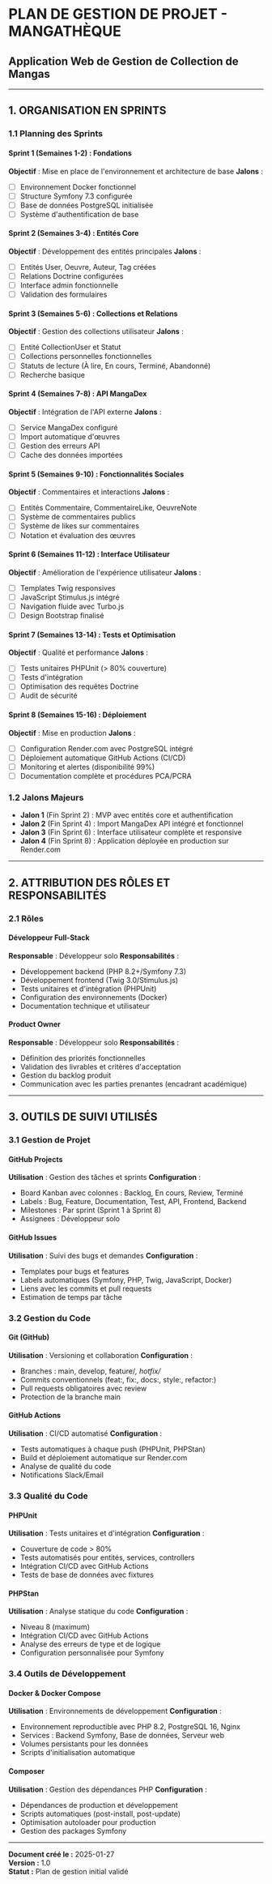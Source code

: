 # PLAN DE GESTION DE PROJET - MANGATHÈQUE
## Application Web de Gestion de Collection de Mangas

---

## 1. ORGANISATION EN SPRINTS

### 1.1 Planning des Sprints

#### **Sprint 1 (Semaines 1-2) : Fondations**
**Objectif** : Mise en place de l'environnement et architecture de base
**Jalons** :
- [ ] Environnement Docker fonctionnel
- [ ] Structure Symfony 7.3 configurée
- [ ] Base de données PostgreSQL initialisée
- [ ] Système d'authentification de base

#### **Sprint 2 (Semaines 3-4) : Entités Core**
**Objectif** : Développement des entités principales
**Jalons** :
- [ ] Entités User, Oeuvre, Auteur, Tag créées
- [ ] Relations Doctrine configurées
- [ ] Interface admin fonctionnelle
- [ ] Validation des formulaires

#### **Sprint 3 (Semaines 5-6) : Collections et Relations**
**Objectif** : Gestion des collections utilisateur
**Jalons** :
- [ ] Entité CollectionUser et Statut
- [ ] Collections personnelles fonctionnelles
- [ ] Statuts de lecture (À lire, En cours, Terminé, Abandonné)
- [ ] Recherche basique

#### **Sprint 4 (Semaines 7-8) : API MangaDex**
**Objectif** : Intégration de l'API externe
**Jalons** :
- [ ] Service MangaDex configuré
- [ ] Import automatique d'œuvres
- [ ] Gestion des erreurs API
- [ ] Cache des données importées

#### **Sprint 5 (Semaines 9-10) : Fonctionnalités Sociales**
**Objectif** : Commentaires et interactions
**Jalons** :
- [ ] Entités Commentaire, CommentaireLike, OeuvreNote
- [ ] Système de commentaires publics
- [ ] Système de likes sur commentaires
- [ ] Notation et évaluation des œuvres

#### **Sprint 6 (Semaines 11-12) : Interface Utilisateur**
**Objectif** : Amélioration de l'expérience utilisateur
**Jalons** :
- [ ] Templates Twig responsives
- [ ] JavaScript Stimulus.js intégré
- [ ] Navigation fluide avec Turbo.js
- [ ] Design Bootstrap finalisé

#### **Sprint 7 (Semaines 13-14) : Tests et Optimisation**
**Objectif** : Qualité et performance
**Jalons** :
- [ ] Tests unitaires PHPUnit (> 80% couverture)
- [ ] Tests d'intégration
- [ ] Optimisation des requêtes Doctrine
- [ ] Audit de sécurité

#### **Sprint 8 (Semaines 15-16) : Déploiement**
**Objectif** : Mise en production
**Jalons** :
- [ ] Configuration Render.com avec PostgreSQL intégré
- [ ] Déploiement automatique GitHub Actions (CI/CD)
- [ ] Monitoring et alertes (disponibilité 99%)
- [ ] Documentation complète et procédures PCA/PCRA

### 1.2 Jalons Majeurs
- **Jalon 1** (Fin Sprint 2) : MVP avec entités core et authentification
- **Jalon 2** (Fin Sprint 4) : Import MangaDex API intégré et fonctionnel
- **Jalon 3** (Fin Sprint 6) : Interface utilisateur complète et responsive
- **Jalon 4** (Fin Sprint 8) : Application déployée en production sur Render.com

---

## 2. ATTRIBUTION DES RÔLES ET RESPONSABILITÉS

### 2.1 Rôles

#### **Développeur Full-Stack**
**Responsable** : Développeur solo
**Responsabilités** :
- Développement backend (PHP 8.2+/Symfony 7.3)
- Développement frontend (Twig 3.0/Stimulus.js)
- Tests unitaires et d'intégration (PHPUnit)
- Configuration des environnements (Docker)
- Documentation technique et utilisateur

#### **Product Owner**
**Responsable** : Développeur solo
**Responsabilités** :
- Définition des priorités fonctionnelles
- Validation des livrables et critères d'acceptation
- Gestion du backlog produit
- Communication avec les parties prenantes (encadrant académique)

---

## 3. OUTILS DE SUIVI UTILISÉS

### 3.1 Gestion de Projet

#### **GitHub Projects**
**Utilisation** : Gestion des tâches et sprints
**Configuration** :
- Board Kanban avec colonnes : Backlog, En cours, Review, Terminé
- Labels : Bug, Feature, Documentation, Test, API, Frontend, Backend
- Milestones : Par sprint (Sprint 1 à Sprint 8)
- Assignees : Développeur solo

#### **GitHub Issues**
**Utilisation** : Suivi des bugs et demandes
**Configuration** :
- Templates pour bugs et features
- Labels automatiques (Symfony, PHP, Twig, JavaScript, Docker)
- Liens avec les commits et pull requests
- Estimation de temps par tâche

### 3.2 Gestion du Code

#### **Git (GitHub)**
**Utilisation** : Versioning et collaboration
**Configuration** :
- Branches : main, develop, feature/*, hotfix/*
- Commits conventionnels (feat:, fix:, docs:, style:, refactor:)
- Pull requests obligatoires avec review
- Protection de la branche main

#### **GitHub Actions**
**Utilisation** : CI/CD automatisé
**Configuration** :
- Tests automatiques à chaque push (PHPUnit, PHPStan)
- Build et déploiement automatique sur Render.com
- Analyse de qualité du code
- Notifications Slack/Email

### 3.3 Qualité du Code

#### **PHPUnit**
**Utilisation** : Tests unitaires et d'intégration
**Configuration** :
- Couverture de code > 80%
- Tests automatisés pour entités, services, controllers
- Intégration CI/CD avec GitHub Actions
- Tests de base de données avec fixtures

#### **PHPStan**
**Utilisation** : Analyse statique du code
**Configuration** :
- Niveau 8 (maximum)
- Intégration CI/CD avec GitHub Actions
- Analyse des erreurs de type et de logique
- Configuration personnalisée pour Symfony

### 3.4 Outils de Développement

#### **Docker & Docker Compose**
**Utilisation** : Environnements de développement
**Configuration** :
- Environnement reproductible avec PHP 8.2, PostgreSQL 16, Nginx
- Services : Backend Symfony, Base de données, Serveur web
- Volumes persistants pour les données
- Scripts d'initialisation automatique

#### **Composer**
**Utilisation** : Gestion des dépendances PHP
**Configuration** :
- Dépendances de production et développement
- Scripts automatiques (post-install, post-update)
- Optimisation autoloader pour production
- Gestion des packages Symfony

---

**Document créé le :** 2025-01-27  
**Version :** 1.0  
**Statut :** Plan de gestion initial validé

